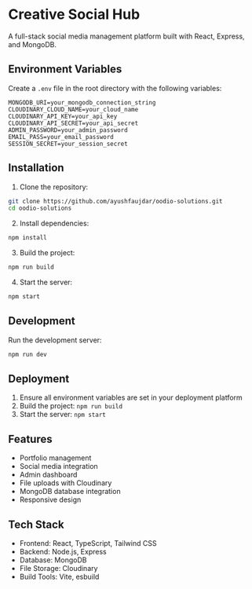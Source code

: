 # Creative Social Hub

A full-stack social media management platform built with React, Express, and MongoDB.

## Environment Variables

Create a `.env` file in the root directory with the following variables:

```env
MONGODB_URI=your_mongodb_connection_string
CLOUDINARY_CLOUD_NAME=your_cloud_name
CLOUDINARY_API_KEY=your_api_key
CLOUDINARY_API_SECRET=your_api_secret
ADMIN_PASSWORD=your_admin_password
EMAIL_PASS=your_email_password
SESSION_SECRET=your_session_secret
```

## Installation

1. Clone the repository:
```bash
git clone https://github.com/ayushfaujdar/oodio-solutions.git
cd oodio-solutions
```

2. Install dependencies:
```bash
npm install
```

3. Build the project:
```bash
npm run build
```

4. Start the server:
```bash
npm start
```

## Development

Run the development server:
```bash
npm run dev
```

## Deployment

1. Ensure all environment variables are set in your deployment platform
2. Build the project: `npm run build`
3. Start the server: `npm start`

## Features

- Portfolio management
- Social media integration
- Admin dashboard
- File uploads with Cloudinary
- MongoDB database integration
- Responsive design

## Tech Stack

- Frontend: React, TypeScript, Tailwind CSS
- Backend: Node.js, Express
- Database: MongoDB
- File Storage: Cloudinary
- Build Tools: Vite, esbuild 